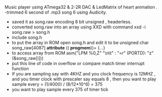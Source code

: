 Music player using ATmega32 &  2-2R DAC &  LedMatrix of heart animation . 
-trimmed 6 second of  .mp3 song 6 using Audicity.
- saved it as song.raw  encoding 8 bit unsigned , headerless.
- converted song.raw into an array using XXD with command 
xxd -i song.raw > song.h
- include song.h 
- to put the array in ROM open song.h and edit it to be 
unsigned char song_raw[4087] __attribute__ (( __progmem__))= {...}
- to access array from ROM 
asm("LPM %0,Z" "\n\t" : "=r" (PORTD): "z" (&song_raw[i]))
- put this line of code in overflow or compare match timer interrupt function
- If you are sampling say with 4KHZ and you clock frequency is 12MHZ , and you timer clock with prescaler say equals 8 , then you want to play sample every = (1/4000) / (8/12*10^6) = 375 
- you want to play sample every 375 of timer tick 